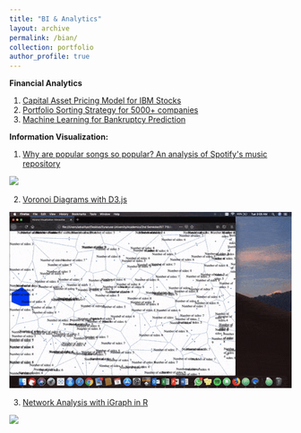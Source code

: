 ```yaml
---
title: "BI & Analytics"
layout: archive
permalink: /bian/
collection: portfolio
author_profile: true
---
```

**Financial Analytics**

1. [Capital Asset Pricing Model for IBM Stocks](https://advaitiyer.github.io/bian/2019-09-28-fa/)
2. [Portfolio Sorting Strategy for 5000+ companies](https://advaitiyer.github.io/bian/2020-01-02-fa/)
3. [Machine Learning for Bankruptcy Prediction](https://advaitiyer.github.io/bian/2019-11-13-fa/)

**Information Visualization:**

1. [Why are popular songs so popular? An analysis of Spotify's music repository](https://github.com/Advaitiyer/advaitiyer.github.io/blob/master/assets/images/information-visualization/poster.pdf)

<img src="https://github.com/Advaitiyer/advaitiyer.github.io/blob/master/assets/images/information-visualization/final-poster.png?raw=true"/>

2. [Voronoi Diagrams with D3.js](https://github.com/Advaitiyer/information-visualization/tree/master/D3)

<img src="https://github.com/Advaitiyer/advaitiyer.github.io/blob/master/assets/images/information-visualization/d3.gif?raw=true"/>

3. [Network Analysis with iGraph in R](https://github.com/Advaitiyer/information-visualization/tree/master/HW9)

<img src="https://github.com/Advaitiyer/advaitiyer.github.io/blob/master/assets/images/information-visualization/network-analysis.gif?raw=true"/>



